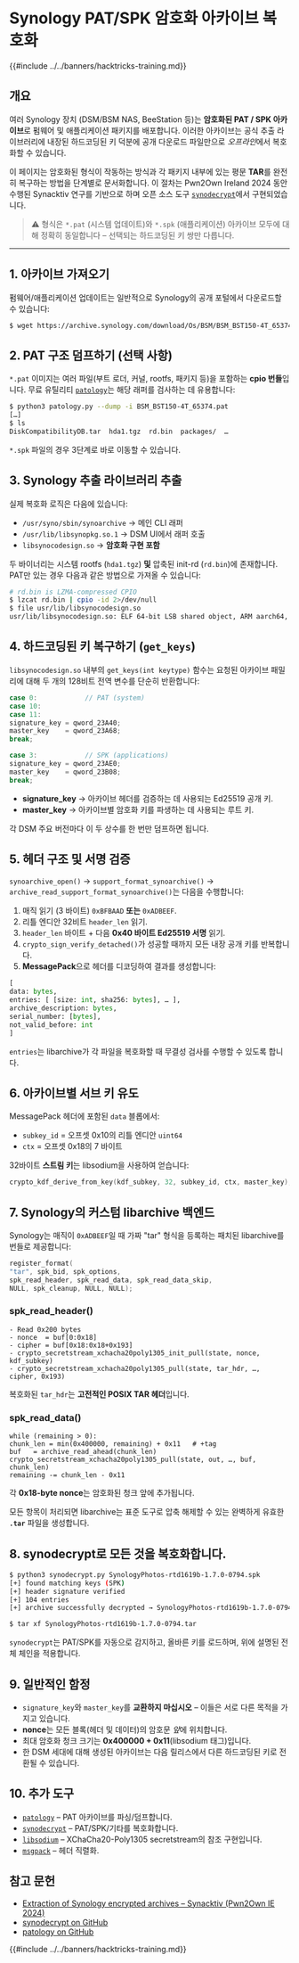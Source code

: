# Synology PAT/SPK 암호화 아카이브 복호화

{{#include ../../banners/hacktricks-training.md}}

## 개요

여러 Synology 장치 (DSM/BSM NAS, BeeStation 등)는 **암호화된 PAT / SPK 아카이브**로 펌웨어 및 애플리케이션 패키지를 배포합니다. 이러한 아카이브는 공식 추출 라이브러리에 내장된 하드코딩된 키 덕분에 공개 다운로드 파일만으로 *오프라인*에서 복호화할 수 있습니다.

이 페이지는 암호화된 형식이 작동하는 방식과 각 패키지 내부에 있는 평문 **TAR**를 완전히 복구하는 방법을 단계별로 문서화합니다. 이 절차는 Pwn2Own Ireland 2024 동안 수행된 Synacktiv 연구를 기반으로 하며 오픈 소스 도구 [`synodecrypt`](https://github.com/synacktiv/synodecrypt)에서 구현되었습니다.

> ⚠️  형식은 `*.pat` (시스템 업데이트)와 `*.spk` (애플리케이션) 아카이브 모두에 대해 정확히 동일합니다 – 선택되는 하드코딩된 키 쌍만 다릅니다.

---

## 1. 아카이브 가져오기

펌웨어/애플리케이션 업데이트는 일반적으로 Synology의 공개 포털에서 다운로드할 수 있습니다:
```bash
$ wget https://archive.synology.com/download/Os/BSM/BSM_BST150-4T_65374.pat
```
## 2. PAT 구조 덤프하기 (선택 사항)

`*.pat` 이미지는 여러 파일(부트 로더, 커널, rootfs, 패키지 등)을 포함하는 **cpio 번들**입니다. 무료 유틸리티 [`patology`](https://github.com/sud0woodo/patology)는 해당 래퍼를 검사하는 데 유용합니다:
```bash
$ python3 patology.py --dump -i BSM_BST150-4T_65374.pat
[…]
$ ls
DiskCompatibilityDB.tar  hda1.tgz  rd.bin  packages/  …
```
`*.spk` 파일의 경우 3단계로 바로 이동할 수 있습니다.

## 3. Synology 추출 라이브러리 추출

실제 복호화 로직은 다음에 있습니다:

* `/usr/syno/sbin/synoarchive`               → 메인 CLI 래퍼
* `/usr/lib/libsynopkg.so.1`                 → DSM UI에서 래퍼 호출
* `libsynocodesign.so`                       → **암호화 구현 포함**

두 바이너리는 시스템 rootfs (`hda1.tgz`) **및** 압축된 init-rd (`rd.bin`)에 존재합니다. PAT만 있는 경우 다음과 같은 방법으로 가져올 수 있습니다:
```bash
# rd.bin is LZMA-compressed CPIO
$ lzcat rd.bin | cpio -id 2>/dev/null
$ file usr/lib/libsynocodesign.so
usr/lib/libsynocodesign.so: ELF 64-bit LSB shared object, ARM aarch64, …
```
## 4. 하드코딩된 키 복구하기 (`get_keys`)

`libsynocodesign.so` 내부의 `get_keys(int keytype)` 함수는 요청된 아카이브 패밀리에 대해 두 개의 128비트 전역 변수를 단순히 반환합니다:
```c
case 0:            // PAT (system)
case 10:
case 11:
signature_key = qword_23A40;
master_key    = qword_23A68;
break;

case 3:            // SPK (applications)
signature_key = qword_23AE0;
master_key    = qword_23B08;
break;
```
* **signature_key** → 아카이브 헤더를 검증하는 데 사용되는 Ed25519 공개 키.
* **master_key**    → 아카이브별 암호화 키를 파생하는 데 사용되는 루트 키.

각 DSM 주요 버전마다 이 두 상수를 한 번만 덤프하면 됩니다.

## 5. 헤더 구조 및 서명 검증

`synoarchive_open()` → `support_format_synoarchive()` → `archive_read_support_format_synoarchive()`는 다음을 수행합니다:

1. 매직 읽기 (3 바이트) `0xBFBAAD` **또는** `0xADBEEF`.
2. 리틀 엔디안 32비트 `header_len` 읽기.
3. `header_len` 바이트 + 다음 **0x40 바이트 Ed25519 서명** 읽기.
4. `crypto_sign_verify_detached()`가 성공할 때까지 모든 내장 공개 키를 반복합니다.
5. **MessagePack**으로 헤더를 디코딩하여 결과를 생성합니다:
```python
[
data: bytes,
entries: [ [size: int, sha256: bytes], … ],
archive_description: bytes,
serial_number: [bytes],
not_valid_before: int
]
```
`entries`는 libarchive가 각 파일을 복호화할 때 무결성 검사를 수행할 수 있도록 합니다.

## 6. 아카이브별 서브 키 유도

MessagePack 헤더에 포함된 `data` 블롭에서:

* `subkey_id`  = 오프셋 0x10의 리틀 엔디안 `uint64`
* `ctx`        = 오프셋 0x18의 7 바이트

32바이트 **스트림 키**는 libsodium을 사용하여 얻습니다:
```c
crypto_kdf_derive_from_key(kdf_subkey, 32, subkey_id, ctx, master_key);
```
## 7. Synology의 커스텀 **libarchive** 백엔드

Synology는 매직이 `0xADBEEF`일 때 가짜 "tar" 형식을 등록하는 패치된 libarchive를 번들로 제공합니다:
```c
register_format(
"tar", spk_bid, spk_options,
spk_read_header, spk_read_data, spk_read_data_skip,
NULL, spk_cleanup, NULL, NULL);
```
### spk_read_header()
```
- Read 0x200 bytes
- nonce  = buf[0:0x18]
- cipher = buf[0x18:0x18+0x193]
- crypto_secretstream_xchacha20poly1305_init_pull(state, nonce, kdf_subkey)
- crypto_secretstream_xchacha20poly1305_pull(state, tar_hdr, …, cipher, 0x193)
```
복호화된 `tar_hdr`는 **고전적인 POSIX TAR 헤더**입니다.

### spk_read_data()
```
while (remaining > 0):
chunk_len = min(0x400000, remaining) + 0x11   # +tag
buf   = archive_read_ahead(chunk_len)
crypto_secretstream_xchacha20poly1305_pull(state, out, …, buf, chunk_len)
remaining -= chunk_len - 0x11
```
각 **0x18-byte nonce**는 암호화된 청크 앞에 추가됩니다.

모든 항목이 처리되면 libarchive는 표준 도구로 압축 해제할 수 있는 완벽하게 유효한 **`.tar`** 파일을 생성합니다.

## 8. synodecrypt로 모든 것을 복호화합니다.
```bash
$ python3 synodecrypt.py SynologyPhotos-rtd1619b-1.7.0-0794.spk
[+] found matching keys (SPK)
[+] header signature verified
[+] 104 entries
[+] archive successfully decrypted → SynologyPhotos-rtd1619b-1.7.0-0794.tar

$ tar xf SynologyPhotos-rtd1619b-1.7.0-0794.tar
```
`synodecrypt`는 PAT/SPK를 자동으로 감지하고, 올바른 키를 로드하며, 위에 설명된 전체 체인을 적용합니다.

## 9. 일반적인 함정

* `signature_key`와 `master_key`를 **교환하지 마십시오** – 이들은 서로 다른 목적을 가지고 있습니다.
* **nonce**는 모든 블록(헤더 및 데이터)의 암호문 *앞*에 위치합니다.
* 최대 암호화 청크 크기는 **0x400000 + 0x11**(libsodium 태그)입니다.
* 한 DSM 세대에 대해 생성된 아카이브는 다음 릴리스에서 다른 하드코딩된 키로 전환될 수 있습니다.

## 10. 추가 도구

* [`patology`](https://github.com/sud0woodo/patology) – PAT 아카이브를 파싱/덤프합니다.
* [`synodecrypt`](https://github.com/synacktiv/synodecrypt) – PAT/SPK/기타를 복호화합니다.
* [`libsodium`](https://github.com/jedisct1/libsodium) – XChaCha20-Poly1305 secretstream의 참조 구현입니다.
* [`msgpack`](https://msgpack.org/) – 헤더 직렬화.

## 참고 문헌

- [Extraction of Synology encrypted archives – Synacktiv (Pwn2Own IE 2024)](https://www.synacktiv.com/publications/extraction-des-archives-chiffrees-synology-pwn2own-irlande-2024.html)
- [synodecrypt on GitHub](https://github.com/synacktiv/synodecrypt)
- [patology on GitHub](https://github.com/sud0woodo/patology)

{{#include ../../banners/hacktricks-training.md}}
